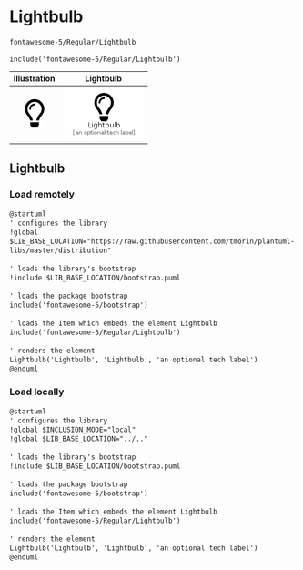 # Lightbulb


```text
fontawesome-5/Regular/Lightbulb
```

```text
include('fontawesome-5/Regular/Lightbulb')
```



| Illustration | Lightbulb |
| :---: | :---: |
| ![illustration for Illustration](../../fontawesome-5/Regular/Lightbulb.png) | ![illustration for Lightbulb](../../fontawesome-5/Regular/Lightbulb.Local.png) |




## Lightbulb

### Load remotely
```plantuml
@startuml
' configures the library
!global $LIB_BASE_LOCATION="https://raw.githubusercontent.com/tmorin/plantuml-libs/master/distribution"

' loads the library's bootstrap
!include $LIB_BASE_LOCATION/bootstrap.puml

' loads the package bootstrap
include('fontawesome-5/bootstrap')

' loads the Item which embeds the element Lightbulb
include('fontawesome-5/Regular/Lightbulb')

' renders the element
Lightbulb('Lightbulb', 'Lightbulb', 'an optional tech label')
@enduml
```

### Load locally
```plantuml
@startuml
' configures the library
!global $INCLUSION_MODE="local"
!global $LIB_BASE_LOCATION="../.."

' loads the library's bootstrap
!include $LIB_BASE_LOCATION/bootstrap.puml

' loads the package bootstrap
include('fontawesome-5/bootstrap')

' loads the Item which embeds the element Lightbulb
include('fontawesome-5/Regular/Lightbulb')

' renders the element
Lightbulb('Lightbulb', 'Lightbulb', 'an optional tech label')
@enduml
```

